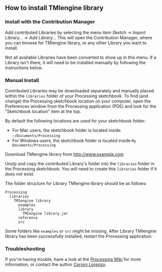 ## How to install TMIengine library

### Install with the Contribution Manager

Add contributed Libraries by selecting the menu item _Sketch_ → _Import Library..._ → _Add Library..._ This will open the Contribution Manager, where you can browse for TMIengine library, or any other Library you want to install.

Not all available Libraries have been converted to show up in this menu. If a Library isn't there, it will need to be installed manually by following the instructions below.

### Manual Install

Contributed Libraries may be downloaded separately and manually placed within the `libraries` folder of your Processing sketchbook. To find (and change) the Processing sketchbook location on your computer, open the Preferences window from the Processing application (PDE) and look for the "Sketchbook location" item at the top.

By default the following locations are used for your sketchbook folder: 
  * For Mac users, the sketchbook folder is located inside `~/Documents/Processing` 
  * For Windows users, the sketchbook folder is located inside `My Documents/Processing`

Download TMIengine library from http://www.example.com

Unzip and copy the contributed Library's folder into the `libraries` folder in the Processing sketchbook. You will need to create this `libraries` folder if it does not exist.

The folder structure for Library TMIengine library should be as follows:

```
Processing
  libraries
    TMIengine library
      examples
      library
        TMIengine library.jar
      reference
      src
```
             
Some folders like `examples` or `src` might be missing. After Library TMIengine library has been successfully installed, restart the Processing application.

### Troubleshooting

If you're having trouble, have a look at the [Processing Wiki](https://github.com/processing/processing/wiki/How-to-Install-a-Contributed-Library) for more information, or contact the author [Corsini Lorenzo](http://www.example.com).
